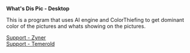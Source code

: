 **What's Dis Pic - Desktop**

This is a program that uses AI engine and ColorThiefing to get dominant color of the pictures and whats showing on the pictures.

[Support - Zyner](mailto:support@vermium.se)  
[Support - Temerold](mailto:support@temerold.se)

